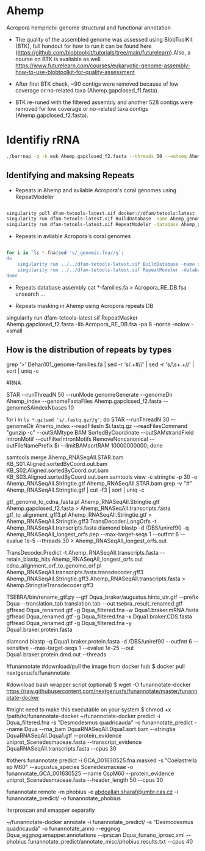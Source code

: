 # Ahemp
Acropora hemprichii genome structural and functional annotation
- The quality of the assembled genome was assessed using BlobToolKit (BTK), full handout for how to run it can be found here (https://github.com/blobtoolkit/tutorials/tree/main/futurelearn).Also, a course on BTK is avaliable as well https://www.futurelearn.com/courses/eukaryotic-genome-assembly-how-to-use-blobtoolkit-for-quality-assessment

- After first BTK check, ~90 contigs were removed because of low coverage or no-related taxa (Ahemp.gapclosed_f1.fasta).
- BTK re-runed with the filtered assembly and another 528 contigs were removed for low coverage or no-related taxa contigs (Ahemp.gapclosed_f2.fasta).

# Identifiy rRNA 

````bash
./barrnap -q -k euk Ahemp.gapclosed_f2.fasta --threads 50 --outseq Ahemp_rrna.fasta > Ahemp_rrna..gff 
````

## Identifying and maksing Repeats

- Repeats in Ahemp and avliable Acropora's coral genomes using RepeatModeler

````bash

singularity pull dfam-tetools-latest.sif docker://dfam/tetools:latest
singularity run dfam-tetools-latest.sif BuildDatabase -name Ahemp_genome Ahemp.gapclosed_f2.fasta
singularity run dfam-tetools-latest.sif RepeatModeler -database Ahemp_genome -LTRStruct -threads 40
````

- Repeats in avliable Acropora's coral genomes
````bash

for i in `ls *.fna|sed 's/_genomic.fna//g`;
do
    singularity run ../../dfam-tetools-latest.sif BuildDatabase -name $i ${i}_genomic.fna
    singularity run ../../dfam-tetools-latest.sif RepeatModeler -database $i -LTRStruct -threads 40;
done
````


- Repeats database assembly
cat *-families.fa > Acropora_RE_DB.fsa
unsearch ...

- Repeats masking in Ahemp using Acropora repeats DB
 
singularity run dfam-tetools-latest.sif RepeatMasker Ahemp.gapclosed_f2.fasta -lib Acropora_RE_DB.fsa -pa 8 -norna -nolow -xsmall

## How is the distribution of repeats by types

grep '>' Dehan101_genome-families.fa | sed -r 's/.+#//' | sed -r 's/\s+.+//' | sort | uniq -c


#RNA

STAR --runThreadN 50 --runMode genomeGenerate --genomeDir Ahemp_index --genomeFastaFiles
Ahemp.gapclosed_f2.fasta --genomeSAindexNbases 10

for i in `ls *.gz|sed 's/.fastq.gz//g'`;
do
    STAR --runThreadN 30 --genomeDir Ahemp_index --readFilesIn $i.fastq.gz --readFilesCommand "gunzip -c" --outSAMtype  BAM SortedByCoordinate --outSAMstrandField intronMotif --outFilterIntronMotifs RemoveNoncanonical --outFileNamePrefix $i --limitBAMsortRAM 10000000000;
done

samtools merge Ahemp_RNASeqAll.STAR.bam KB_S01.Aligned.sortedByCoord.out.bam KB_S02.Aligned.sortedByCoord.out.bam KB_S03.Aligned.sortedByCoord.out.bam
samtools view -c
stringtie -p 30 -o Ahemp_RNASeqAll.Stringtie.gtf Ahemp_RNASeqAll.STAR.bam
grep -v "#" Ahemp_RNASeqAll.Stringtie.gtf  | cut -f3 | sort | uniq -c

gtf_genome_to_cdna_fasta.pl Ahemp_RNASeqAll.Stringtie.gtf Ahemp.gapclosed_f2.fasta > Ahemp_RNASeqAll.transcripts.fasta
gtf_to_alignment_gff3.pl Ahemp_RNASeqAll.Stringtie.gtf > Ahemp_RNASeqAll.Stringtie.gff3
TransDecoder.LongOrfs -t Ahemp_RNASeqAll.transcripts.fasta
diamond blastp -d /DBS/uniref90  -q Ahemp_RNASeqAll_longest_orfs.pep --max-target-seqs 1 --outfmt 6 --evalue 1e-5 --threads 30 > Ahemp_RNASeqAll_longest_orfs.out

TransDecoder.Predict -t Ahemp_RNASeqAll.transcripts.fasta --retain_blastp_hits Ahemp_RNASeqAll_longest_orfs.out
cdna_alignment_orf_to_genome_orf.pl Ahemp_RNASeqAll.transcripts.fasta.transdecoder.gff3 Ahemp_RNASeqAll.Stringtie.gff3 Ahemp_RNASeqAll.transcripts.fasta > Ahemp.StringtieTransdecoder.gff3


TSEBRA/bin/rename_gtf.py --gtf Dqua_braker/augustus.hints_utr.gtf --prefix Dqua --translation_tab translation.tab --out tsebra_result_renamed.gtf
gffread Dqua_renamed.gtf -g Dqua_filtered.fna -w Dqua1.braker.mRNA.fasta
gffread Dqua_renamed.gtf -g Dqua_filtered.fna -x Dqua1.braker.CDS.fasta
gffread Dqua_renamed.gtf -g Dqua_filtered.fna -y Dqua1.braker.protein.fasta

diamond blastp -q Dqua1.braker.protein.fasta -d /DBS/uniref90 --outfmt 6 --sensitive --max-target-seqs 1 --evalue 1e-25 --out Dqua1.braker.protein.dmd.out --threads


#funannotate
#download/pull the image from docker hub
$ docker pull nextgenusfs/funannotate

#download bash wrapper script (optional)
$ wget -O funannotate-docker https://raw.githubusercontent.com/nextgenusfs/funannotate/master/funannotate-docker

#might need to make this executable on your system
$ chmod +x /path/to/funannotate-docker
~/funannotate-docker predict -i Dqua_filtered.fna -s "Desmodesmus quadricauda" -o funannotate_predict --name Dqua --rna_bam DquaRNASeqAll.Dqua1.sort.bam --stringtie DquaRNASeqAll.Dqua1.gtf --protein_evidence uniprot_Scenedesmaceae.fasta --transcript_evidence DquaRNASeqAll.transcripts.fasta  --cpus 30

#others 
funannotate predict -i GCA_001630525.fna.masked -s "Coelastrella sp M60" --augustus_species Scenedesmaceae -o funannotate_GCA_001630525  --name CspM60 --protein_evidence uniprot_Scenedesmaceae.fasta --header_length 50 --cpus 30


funannotate remote -m phobius -e abdoallah.sharaf@umbr.cas.cz -i funannotate_predict/ -o funannotate_phobius

iterproscan and emapper separatly

~/funannotate-docker annotate -i funannotate_predict/ -s "Desmodesmus quadricauda" -o funannotate_anno   --eggnog  Dqua_eggnog.emapper.annotations --iprscan Dqua_funano_iprosc.xml --phobius funannotate_predict/annotate_misc/phobius.results.txt  --cpus 40

